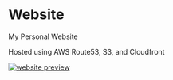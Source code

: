 # Website
My Personal Website

Hosted using AWS Route53, S3, and Cloudfront

<a href="https://chrispouliot.codes" target="_blank"><img src="https://dl.dropboxusercontent.com/s/qircal1x6g9yy7n/Screenshot%202018-04-06%2019.31.24.png?dl=0" alt="website preview"/></a>
